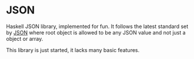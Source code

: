 JSON
====
Haskell JSON library, implemented for fun. It follows the latest standard set
by [JSON](https://json.org) where root object is allowed to be any JSON value
and not just a object or array.

This library is just started, it lacks many basic features.
